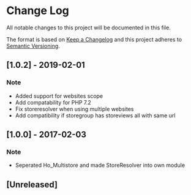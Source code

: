 # Change Log
All notable changes to this project will be documented in this file.

The format is based on [Keep a Changelog](http://keepachangelog.com/) 
and this project adheres to [Semantic Versioning](http://semver.org/).

## [1.0.2] - 2019-02-01
### Note
- Added support for websites scope
- Add compatability for PHP 7.2
- Fix storeresolver when using multiple websites
- Add compatibility if storegroup has storeviews all with same url

## [1.0.0] - 2017-02-03
### Note
- Seperated Ho_Multistore and made StoreResolver into own module

## [Unreleased]
